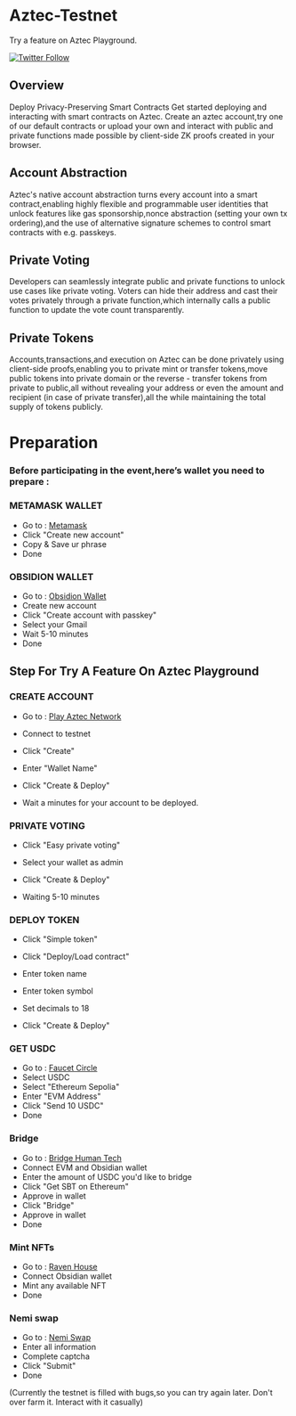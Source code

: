 # Aztec-Testnet

<div>
  <p>
   Try a feature on Aztec Playground.
  </p>
  <p>
    <a href="https://x.com/ArweaveEco"><img alt="Twitter Follow" src="https://img.shields.io/twitter/follow/ItsmyRyb"></a>
  </p>

## Overview
  Deploy Privacy-Preserving Smart Contracts
Get started deploying and interacting with smart contracts on Aztec. Create an aztec account,try one of our default contracts or upload your own and interact with public and private functions made possible by client-side ZK proofs created in your browser.

## Account Abstraction
Aztec's native account abstraction turns every account into a smart contract,enabling highly flexible and programmable user identities that unlock features like gas sponsorship,nonce abstraction (setting your own tx ordering),and the use of alternative signature schemes to control smart contracts with e.g. passkeys.

## Private Voting
Developers can seamlessly integrate public and private functions to unlock use cases like private voting. Voters can hide their address and cast their votes privately through a private function,which internally calls a public function to update the vote count transparently.

## Private Tokens
Accounts,transactions,and execution on Aztec can be done privately using client-side proofs,enabling you to private mint or transfer tokens,move public tokens into private domain or the reverse - transfer tokens from private to public,all without revealing your address or even the amount and recipient (in case of private transfer),all the while maintaining the total supply of tokens publicly.

# Preparation
  ### Before participating in the event,here’s wallet you need to prepare :

  ### METAMASK WALLET
- Go to : [Metamask](https://chromewebstore.google.com/detail/metamask/nkbihfbeogaeaoehlefnkodbefgpgknn)
- Click "Create new account"
- Copy & Save ur phrase
- Done

### OBSIDION WALLET
- Go to : [Obsidion Wallet](https://app.obsidion.xyz/)
- Create new account
- Click "Create account with passkey"
- Select your Gmail
- Wait 5-10 minutes
- Done

## Step For Try A Feature On Aztec Playground
### CREATE ACCOUNT

- Go to : [Play Aztec Network](https://play.aztec.network/alpha-testnet/)

- Connect to testnet

- Click "Create"

- Enter "Wallet Name"

- Click "Create & Deploy"

- Wait a minutes for your account to be deployed.

### PRIVATE VOTING

- Click "Easy private voting"

- Select your wallet as admin

- Click "Create & Deploy"

- Waiting 5-10 minutes

### DEPLOY TOKEN

- Click "Simple token"

- Click "Deploy/Load contract"

- Enter token name

- Enter token symbol

- Set decimals to 18

- Click "Create & Deploy"

### GET USDC
- Go to : [Faucet Circle](http://faucet.circle.com)
- Select USDC
- Select "Ethereum Sepolia"
- Enter "EVM Address"
- Click "Send 10 USDC"
- Done

### Bridge
- Go to : [Bridge Human Tech](https://bridge.human.tech)
- Connect EVM and Obsidian wallet
- Enter the amount of USDC you'd like to bridge
- Click "Get SBT on Ethereum"
- Approve in wallet
- Click "Bridge"
- Approve in wallet
- Done

### Mint NFTs
- Go to : [Raven House](https://app.ravenhouse.xyz)
- Connect Obsidian wallet
- Mint any available NFT
- Done

### Nemi swap
- Go to : [Nemi Swap](https://tally.so/r/nP4VE1)
- Enter all information
- Complete captcha
- Click "Submit"
- Done

(Currently the testnet is filled with bugs,so you can try again later. Don't over farm it. Interact with it casually)
